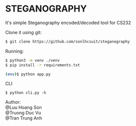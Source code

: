 # STEGANOGRAPHY

It's simple Steganography encoded/decoded tool for CS232

Clone it using git:
```sh
$ git clone https://github.com/sonlhcsuit/steganography
```
Running:
```sh
$ python3 -m venv ./venv
$ pip install -r requirements.txt
```

```sh
(env)$ python app.py
```

CLI
```shell
$ python cli.py -h
```
Author:   
@Luu Hoang Son  
@Truong Duc Vu  
@Tran Trung Anh   


